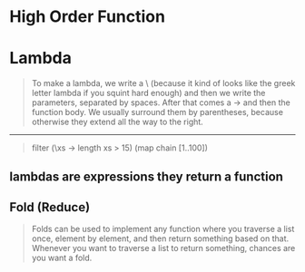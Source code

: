 # High Order Function
# Lambda
> To make a lambda, we write a \ (because it kind of looks like the greek letter lambda if you squint hard enough) and then we write the parameters, separated by spaces. After that comes a -> and then the function body. We usually surround them by parentheses, because otherwise they extend all the way to the right.
****
> filter (\xs -> length xs > 15) (map chain [1..100])

## lambdas are expressions they return a function 

## Fold (Reduce)
> Folds can be used to implement any function where you traverse a list once, element by element, and then return something based on that. Whenever you want to traverse a list to return something, chances are you want a fold.